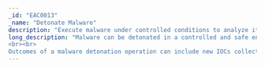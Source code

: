 ```yaml
---
_id: "EAC0013"
_name: "Detonate Malware"
description: "Execute malware under controlled conditions to analyze its functionality."
long_description: "Malware can be detonated in a controlled and safe environment. Clear goals and safety procedures should always be established before detonation to ensure that the operation is focused and safe. The malware can be detonated in an execution environment ranging from a somewhat sterile commercial malware execution appliance to a bespoke engagement environment crafted to support an extended engagement. 
<br><br>
Outcomes of a malware detonation operation can include new IOCs collected during dynamic analysis, additional TTPs elicited by detonating the malware in a target rich environment, and/or negative impacts to the adversary and their operation. These outcomes can be used to produce new analytics for high-fidelity analytics."
---
```

